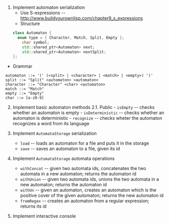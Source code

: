 1. Implement automaton serialization
	- Use S-expressions -- http://www.buildyourownlisp.com/chapter9_s_expressions
	- Structure
	```c++
	class Automaton {
	  enum type = { Character, Match, Split, Empty };
		char symbol;
		std::shared_ptr<Automaton> next;
		std::shared_ptr<Automaton> nextSplit;
	};
	```

  - Grammar
  ```
  automaton ::= '(' (<split> | <character> | <match> | <empty>) ')'
  split ::= "Split" <automaton> <automaton>
  character ::= "Character" <char> <automaton>
  match ::= "Match"
  empty ::= "Empty"
  char ::= [a-z0-9]
  ```

2. Implement basic automaton methods
	2.1. Public
		- `isEmpty` -- checks whether an automaton is empty
		- `isDeterministic` -- checks whether an automaton is deterministic
		- `recognize` -- checks wheter the automaton recognizes a word from its
		language

3. Implement `AutomataStorage` serialization
	- `load` -- loads an automaton for a file and puts it in the storage
	- `save` -- saves an automaton to a file, given its id

4. Implement `AutomataStorage` automata operations
	- `withConcat` -- given two automata ids, concatenates the two automata
	in a new automaton; returns the automaton id
	- `withUnion` -- given two automata ids, unions the two automata in a new
	automaton; returns the automaton id
	- `withUn` -- given an automaton, creates an automaton which is the positive
	cover of the given automaton; returns the new automaton id
	- `fromRegex` -- creates an automaton from a regular expression; returns its
	id

5. Implement interactive console
